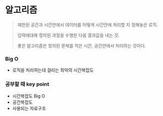 # 알고리즘

> 제한된 공간과 시간안에서 데이터를 어떻게 시간안에 처리할 지 정해놓은 로직.
>
> 입력에대해 정의된 과정을 수행한 다음 결과값을 내는 것.
>
> 좋은 알고리즘은 정의된 문제를 적은 시간, 공간안에서 처리하는 것이다.

### Big O

- 로직을 처리하는데 걸리는 최악의 시간복잡도

### 공부할 때 key point

- 시간복잡도 Big O
- 공간복잡도
- 사용되는 자료구조


